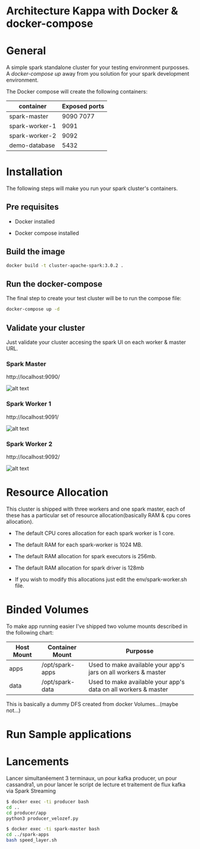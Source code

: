# Architecture Kappa with Docker & docker-compose

# General

A simple spark standalone cluster for your testing environment purposses. A *docker-compose up* away from you solution for your spark development environment.

The Docker compose will create the following containers:

container|Exposed ports
---|---
spark-master|9090 7077
spark-worker-1|9091
spark-worker-2|9092
demo-database|5432

# Installation

The following steps will make you run your spark cluster's containers.

## Pre requisites

* Docker installed

* Docker compose  installed

## Build the image


```sh
docker build -t cluster-apache-spark:3.0.2 .
```

## Run the docker-compose

The final step to create your test cluster will be to run the compose file:

```sh
docker-compose up -d
```

## Validate your cluster

Just validate your cluster accesing the spark UI on each worker & master URL.

### Spark Master

http://localhost:9090/

![alt text](./images/spark-master.png "Spark master UI")

### Spark Worker 1

http://localhost:9091/

![alt text](./images/spark-worker-1.png "Spark worker 1 UI")

### Spark Worker 2

http://localhost:9092/

![alt text](./images/spark-worker-2.png "Spark worker 2 UI")


# Resource Allocation 

This cluster is shipped with three workers and one spark master, each of these has a particular set of resource allocation(basically RAM & cpu cores allocation).

* The default CPU cores allocation for each spark worker is 1 core.

* The default RAM for each spark-worker is 1024 MB.

* The default RAM allocation for spark executors is 256mb.

* The default RAM allocation for spark driver is 128mb

* If you wish to modify this allocations just edit the env/spark-worker.sh file.

# Binded Volumes

To make app running easier I've shipped two volume mounts described in the following chart:

Host Mount|Container Mount|Purposse
---|---|---
apps|/opt/spark-apps|Used to make available your app's jars on all workers & master
data|/opt/spark-data| Used to make available your app's data on all workers & master

This is basically a dummy DFS created from docker Volumes...(maybe not...)

# Run Sample applications

<!-- ```sh
docker exec -it tp3_docker-spark-worker-a bash
```

To submit the app connect to one of the workers or the master and execute:

```sh
/opt/spark/bin/spark-submit --master spark://spark-master:7077 \
--driver-memory 1G \
--executor-memory 1G \
/opt/spark-apps/TP3_exercice1_DataFrame.py
```

```sh
/opt/spark/bin/spark-submit --master spark://spark-master:7077 \
/opt/spark-apps/TP3_exercice1_DataFrame.py
```

```sh
python3 /opt/spark-apps/TP3_exercice1_DataFrame.py
```

![alt text](./images/pyspark-demo.png "Spark UI with pyspark program running") -->

# Lancements

Lancer simultanéement 3 terminaux, un pour kafka producer, un pour cassandra1, un pour lancer le script de lecture et traitement de flux kafka via Spark Streaming

```sh
$ docker exec -ti producer bash
cd .. 
cd producer/app 
python3 producer_velozef.py
```

```sh
$ docker exec -ti spark-master bash
cd ../spark-apps
bash speed_layer.sh
```

